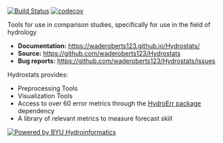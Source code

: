 [![Build Status](https://travis-ci.org/waderoberts123/Hydrostats.svg?branch=master)](https://travis-ci.org/waderoberts123/Hydrostats)
[![codecov](https://codecov.io/gh/waderoberts123/Hydrostats/branch/master/graph/badge.svg)](https://codecov.io/gh/waderoberts123/Hydrostats)

Tools for use in comparison studies, specifically for use in the field of hydrology

- **Documentation:** https://waderoberts123.github.io/Hydrostats/
- **Source:** https://github.com/waderoberts123/Hydrostats
- **Bug reports:** https://github.com/waderoberts123/Hydrostats/issues

Hydrostats provides:

- Preprocessing Tools
- Visualization Tools
- Access to over 60 error metrics through the [HydroErr package](https://github.com/waderoberts123/HydroErr) dependency
- A library of relevant metrics to measure forecast skill

[![Powered by BYU Hydroinformatics](https://img.shields.io/badge/powered%20by-BYU%20HydroInformatics-blue.svg)](http://worldwater.byu.edu/)
